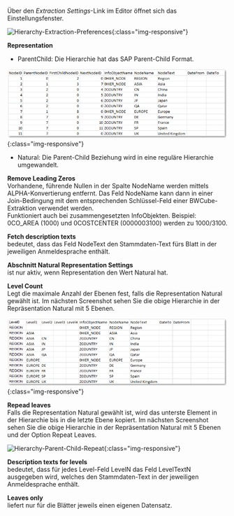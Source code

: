 Über den *Extraction Settings*-Link im Editor öffnet sich das Einstellungsfenster. 

![Hierarchy-Extraction-Preferences](/img/content/Hierarchy-Extraction-Preferences.png){:class="img-responsive"}

**Representation**<br>
- ParentChild:  Die Hierarchie hat das SAP Parent-Child Format.

![Hierarchies-Parent-Child](/img/content/Hierarchies-Parent-Child.png){:class="img-responsive"}

- Natural: Die Parent-Child Beziehung wird in eine reguläre Hierarchie umgewandelt.

**Remove Leading Zeros**<br>
Vorhandene, führende Nullen in der Spalte NodeName werden mittels ALPHA-Konvertierung entfernt. Das Feld NodeName kann dann in einer Join-Bedingung mit dem entsprechenden Schlüssel-Feld einer BWCube-Extraktion verwendet werden.<br>
Funktioniert auch bei zusammengesetzten InfoObjekten. Beispiel: 0CO_AREA (1000) und 0COSTCENTER (0000003100) werden zu 1000/3100.

**Fetch description texts**<br>
bedeutet, dass das Feld NodeText den Stammdaten-Text fürs Blatt in der jeweiligen Anmeldesprache enthält. 

**Abschnitt Natural Representation Settings** <br>
ist nur aktiv, wenn Representation den Wert Natural hat.

**Level Count**<br>
Legt die maximale Anzahl der Ebenen fest, falls die Representation Natural gewählt ist. Im nächsten Screenshot sehen Sie die obige Hierarchie in der Repräsentation Natural mit 5 Ebenen.

![Hierarchy-Parent-Child-Natural](/img/content/Hierarchy-Parent-Child-Natural.png){:class="img-responsive"}

**Repead leaves**<br>
Falls die Representation Natural gewählt ist, wird das unterste Element in der Hierarchie bis in die letzte Ebene kopiert. Im nächsten Screenshot sehen Sie die obige Hierarchie in der Repräsentation Natural mit 5 Ebenen und der Option Repeat Leaves.

![Hierarchy-Parent-Child-Repeat](/img/content/Hierarchy-Parent-Child-Repeat.png){:class="img-responsive"}

**Description texts for levels**<br>
bedeutet, dass für jedes Level-Feld LevelN das Feld LevelTextN ausgegeben wird, welches den Stammdaten-Text in der jeweiligen Anmeldesprache enthält. 

**Leaves only**<br>
liefert nur für die Blätter jeweils einen eigenen Datensatz.
